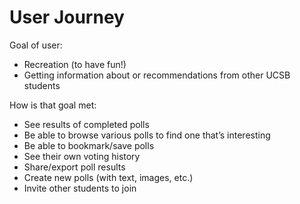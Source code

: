 # User Journey

Goal of user: 
- Recreation (to have fun!)
- Getting information about or recommendations from other UCSB students


How is that goal met:
- See results of completed polls
- Be able to browse various polls to find one that’s interesting
- Be able to bookmark/save polls
- See their own voting history
- Share/export poll results
- Create new polls (with text, images, etc.)
- Invite other students to join

